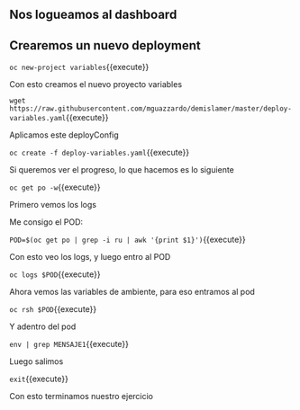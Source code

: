 ## Nos logueamos al dashboard 

## Crearemos un nuevo deployment

``oc new-project variables``{{execute}}

Con esto creamos el nuevo proyecto variables

`wget https://raw.githubusercontent.com/mguazzardo/demislamer/master/deploy-variables.yaml`{{execute}}

Aplicamos este deployConfig

``oc create -f deploy-variables.yaml``{{execute}}

Si queremos ver el progreso, lo que hacemos es lo siguiente

``oc get po -w``{{execute}}

Primero vemos los logs 

Me consigo el POD:

``POD=$(oc get po | grep -i ru | awk '{print $1}')``{{execute}}

Con esto veo los logs, y luego entro al POD

``oc logs $POD``{{execute}}

Ahora vemos las variables de ambiente, para eso entramos al pod

``oc rsh $POD``{{execute}}

Y adentro del pod

``env | grep MENSAJE1``{{execute}}

Luego salimos

``exit``{{execute}}


Con esto terminamos nuestro ejercicio
